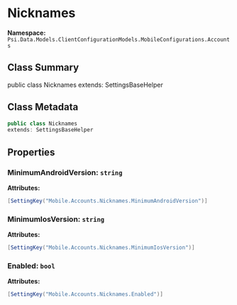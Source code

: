 # Nicknames

**Namespace:** `Psi.Data.Models.ClientConfigurationModels.MobileConfigurations.Accounts`

## Class Summary

public class Nicknames
extends: SettingsBaseHelper

## Class Metadata

```typescript
public class Nicknames
extends: SettingsBaseHelper
```

## Properties

### MinimumAndroidVersion: `string`

**Attributes:**
```csharp
[SettingKey("Mobile.Accounts.Nicknames.MinimumAndroidVersion")]
```

### MinimumIosVersion: `string`

**Attributes:**
```csharp
[SettingKey("Mobile.Accounts.Nicknames.MinimumIosVersion")]
```

### Enabled: `bool`

**Attributes:**
```csharp
[SettingKey("Mobile.Accounts.Nicknames.Enabled")]
```
